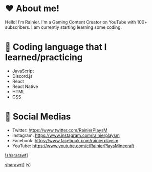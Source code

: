 # ❤ About me!

Hello! I'm Rainier. I'm a Gaming Content Creator on YouTube with 100+ subscribers. I am currently starting learning some coding.

# 🤔 Coding language that I learned/practicing
- JavaScript
- Discord.js
- React
- React Native
- HTML
- CSS

# 📱 Social Medias
- Twitter: https://www.twitter.com/RainierPlaysM
- Instagram: https://www.instagram.com/rainierplaysm
- Facebook: https://www.facebook.com/rainierplaysm
- YouTube: https://www.youtube.com/c/RainierPlaysMinecraft

[!shararawt](https://github-readme-stats.vercel.app/api?username=RainierPlaysM)]

[sharawrt](https://github-readme-stats.vercel.app/api/top-langs/?username=RainierPlaysM)]
ts)

<!--
**RainierPlaysM/RainierPlaysM** is a ✨ _special_ ✨ repository because its `README.md` (this file) appears on your GitHub profile.

